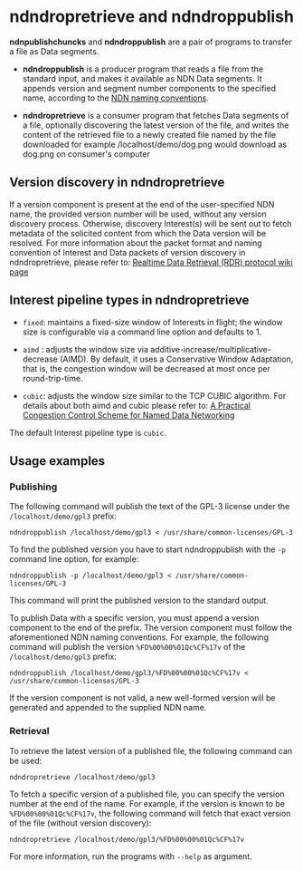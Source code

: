# ndndropretrieve and ndndroppublish

**ndnpublishchuncks** and **ndndroppublish** are a pair of programs to transfer a file as Data segments.

* **ndndroppublish** is a producer program that reads a file from the standard input, and makes
  it available as NDN Data segments.  It appends version and segment number components
  to the specified name, according to the
  [NDN naming conventions](http://named-data.net/publications/techreports/ndn-tr-22-ndn-memo-naming-conventions/).

* **ndndropretrieve** is a consumer program that fetches Data segments of a file, optionally
  discovering the latest version of the file, and writes the content of the retrieved file to a newly created file named by the file downloaded for example /localhost/demo/dog.png would download as dog.png on consumer's computer

## Version discovery in ndndropretrieve

If a version component is present at the end of the user-specified NDN name, the provided version
number will be used, without any version discovery process. Otherwise, discovery Interest(s) will
be sent out to fetch metadata of the solicited content from which the Data version will be resolved.
For more information about the packet format and naming convention of Interest and Data packets of
version discovery in ndndropretrieve, please refer to:
[Realtime Data Retrieval (RDR) protocol wiki page](https://redmine.named-data.net/projects/ndn-tlv/wiki/RDR)

## Interest pipeline types in ndndropretrieve

* `fixed`: maintains a fixed-size window of Interests in flight; the window size is configurable
           via a command line option and defaults to 1.

* `aimd` : adjusts the window size via additive-increase/multiplicative-decrease (AIMD).
           By default, it uses a Conservative Window Adaptation, that is, the congestion window
           will be decreased at most once per round-trip-time.

* `cubic`: adjusts the window size similar to the TCP CUBIC algorithm.
           For details about both aimd and cubic please refer to:
           [A Practical Congestion Control Scheme for Named Data
           Networking](https://conferences2.sigcomm.org/acm-icn/2016/proceedings/p21-schneider.pdf)

The default Interest pipeline type is `cubic`.

## Usage examples

### Publishing

The following command will publish the text of the GPL-3 license under the `/localhost/demo/gpl3`
prefix:

    ndndroppublish /localhost/demo/gpl3 < /usr/share/common-licenses/GPL-3

To find the published version you have to start ndndroppublish with the `-p` command line option,
for example:

    ndndroppublish -p /localhost/demo/gpl3 < /usr/share/common-licenses/GPL-3

This command will print the published version to the standard output.

To publish Data with a specific version, you must append a version component to the end of the
prefix. The version component must follow the aforementioned NDN naming conventions.
For example, the following command will publish the version `%FD%00%00%01Qc%CF%17v` of the
`/localhost/demo/gpl3` prefix:

    ndndroppublish /localhost/demo/gpl3/%FD%00%00%01Qc%CF%17v < /usr/share/common-licenses/GPL-3

If the version component is not valid, a new well-formed version will be generated and appended
to the supplied NDN name.

### Retrieval

To retrieve the latest version of a published file, the following command can be used:

    ndndropretrieve /localhost/demo/gpl3

To fetch a specific version of a published file, you can specify the version number at the end of
the name. For example, if the version is known to be `%FD%00%00%01Qc%CF%17v`, the following command
will fetch that exact version of the file (without version discovery):

    ndndropretrieve /localhost/demo/gpl3/%FD%00%00%01Qc%CF%17v

For more information, run the programs with `--help` as argument.
